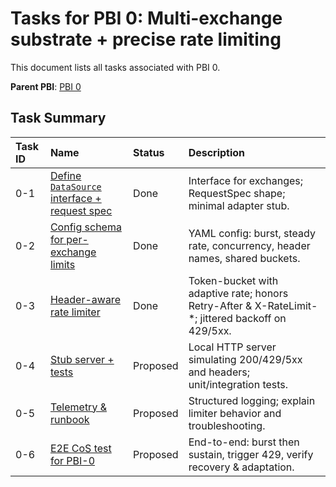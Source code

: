 # Tasks for PBI 0: Multi-exchange substrate + precise rate limiting
This document lists all tasks associated with PBI 0.

**Parent PBI**: [PBI 0](./prd.md)

## Task Summary
| Task ID | Name | Status | Description |
| :------ | :--- | :----- | :---------- |
| 0-1 | [Define `DataSource` interface + request spec](./0-1.md) | Done | Interface for exchanges; RequestSpec shape; minimal adapter stub. |
| 0-2 | [Config schema for per-exchange limits](./0-2.md) | Done | YAML config: burst, steady rate, concurrency, header names, shared buckets. |
| 0-3 | [Header-aware rate limiter](./0-3.md) | Done | Token-bucket with adaptive rate; honors Retry-After & X-RateLimit-*; jittered backoff on 429/5xx. |
| 0-4 | [Stub server + tests](./0-4.md) | Proposed | Local HTTP server simulating 200/429/5xx and headers; unit/integration tests. |
| 0-5 | [Telemetry & runbook](./0-5.md) | Proposed | Structured logging; explain limiter behavior and troubleshooting. |
| 0-6 | [E2E CoS test for PBI-0](./0-6.md) | Proposed | End-to-end: burst then sustain, trigger 429, verify recovery & adaptation. |
